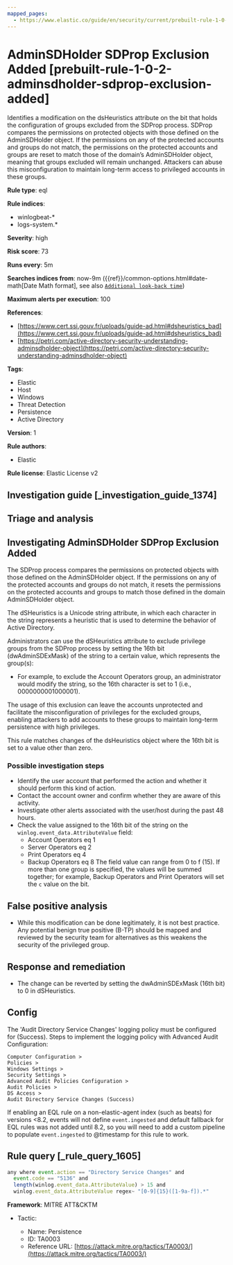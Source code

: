 ```yaml
---
mapped_pages:
  - https://www.elastic.co/guide/en/security/current/prebuilt-rule-1-0-2-adminsdholder-sdprop-exclusion-added.html
---
```


# AdminSDHolder SDProp Exclusion Added [prebuilt-rule-1-0-2-adminsdholder-sdprop-exclusion-added]

Identifies a modification on the dsHeuristics attribute on the bit that holds the configuration of groups excluded from the SDProp process. SDProp compares the permissions on protected objects with those defined on the AdminSDHolder object. If the permissions on any of the protected accounts and groups do not match, the permissions on the protected accounts and groups are reset to match those of the domain’s AdminSDHolder object, meaning that groups excluded will remain unchanged. Attackers can abuse this misconfiguration to maintain long-term access to privileged accounts in these groups.

**Rule type**: eql

**Rule indices**:

* winlogbeat-*
* logs-system.*

**Severity**: high

**Risk score**: 73

**Runs every**: 5m

**Searches indices from**: now-9m ({{ref}}/common-options.html#date-math[Date Math format], see also [`Additional look-back time`](docs-content://solutions/security/detect-and-alert/create-detection-rule.md#rule-schedule))

**Maximum alerts per execution**: 100

**References**:

* [https://www.cert.ssi.gouv.fr/uploads/guide-ad.html#dsheuristics_bad](https://www.cert.ssi.gouv.fr/uploads/guide-ad.html#dsheuristics_bad)
* [https://petri.com/active-directory-security-understanding-adminsdholder-object](https://petri.com/active-directory-security-understanding-adminsdholder-object)

**Tags**:

* Elastic
* Host
* Windows
* Threat Detection
* Persistence
* Active Directory

**Version**: 1

**Rule authors**:

* Elastic

**Rule license**: Elastic License v2

## Investigation guide [_investigation_guide_1374]

## Triage and analysis

## Investigating AdminSDHolder SDProp Exclusion Added

The SDProp process compares the permissions on protected objects with those defined on the AdminSDHolder object. If the
permissions on any of the protected accounts and groups do not match, it resets the permissions on the protected
accounts and groups to match those defined in the domain AdminSDHolder object.

The dSHeuristics is a Unicode string attribute, in which each character in the string represents a heuristic that is
used to determine the behavior of Active Directory.

Administrators can use the dSHeuristics attribute to exclude privilege groups from the SDProp process by setting the
16th bit (dwAdminSDExMask) of the string to a certain value, which represents the group(s):

* For example, to exclude the Account Operators group, an administrator would modify the string, so the 16th character
is set to 1 (i.e., 0000000001000001).

The usage of this exclusion can leave the accounts unprotected and facilitate the misconfiguration of privileges for the
excluded groups, enabling attackers to add accounts to these groups to maintain long-term persistence with high
privileges.

This rule matches changes of the dsHeuristics object where the 16th bit is set to a value other than zero.

### Possible investigation steps

- Identify the user account that performed the action and whether it should perform this kind of action.
- Contact the account owner and confirm whether they are aware of this activity.
- Investigate other alerts associated with the user/host during the past 48 hours.
- Check the value assigned to the 16th bit of the string on the `winlog.event_data.AttributeValue` field:
    - Account Operators eq 1
    - Server Operators eq 2
    - Print Operators eq 4
    - Backup Operators eq 8
    The field value can range from 0 to f (15). If more than one group is specified, the values will be summed together;
    for example, Backup Operators and Print Operators will set the `c` value on the bit.

## False positive analysis

- While this modification can be done legitimately, it is not best practice. Any potential benign true positive (B-TP)
should be mapped and reviewed by the security team for alternatives as this weakens the security of the privileged group.

## Response and remediation

- The change can be reverted by setting the dwAdminSDExMask (16th bit) to 0 in dSHeuristics.

## Config

The 'Audit Directory Service Changes' logging policy must be configured for (Success).
Steps to implement the logging policy with Advanced Audit Configuration:

```
Computer Configuration >
Policies >
Windows Settings >
Security Settings >
Advanced Audit Policies Configuration >
Audit Policies >
DS Access >
Audit Directory Service Changes (Success)
```

If enabling an EQL rule on a non-elastic-agent index (such as beats) for versions <8.2, events will not define `event.ingested` and default fallback for EQL rules was not added until 8.2, so you will need to add a custom pipeline to populate `event.ingested` to @timestamp for this rule to work.

## Rule query [_rule_query_1605]

```js
any where event.action == "Directory Service Changes" and
  event.code == "5136" and
  length(winlog.event_data.AttributeValue) > 15 and
  winlog.event_data.AttributeValue regex~ "[0-9]{15}([1-9a-f]).*"
```

**Framework**: MITRE ATT&CKTM

* Tactic:

    * Name: Persistence
    * ID: TA0003
    * Reference URL: [https://attack.mitre.org/tactics/TA0003/](https://attack.mitre.org/tactics/TA0003/)




